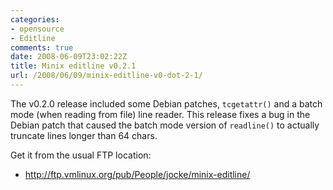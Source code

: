 ```yaml
---
categories:
- opensource
- Editline
comments: true
date: 2008-06-09T23:02:22Z
title: Minix editline v0.2.1
url: /2008/06/09/minix-editline-v0-dot-2-1/
---
```


The v0.2.0 release included some Debian patches, `tcgetattr()` and a
batch mode (when reading from file) line reader.  This release fixes a
bug in the Debian patch that caused the batch mode version of
`readline()` to actually truncate lines longer than 64 chars.

Get it from the usual FTP location:

* http://ftp.vmlinux.org/pub/People/jocke/minix-editline/
